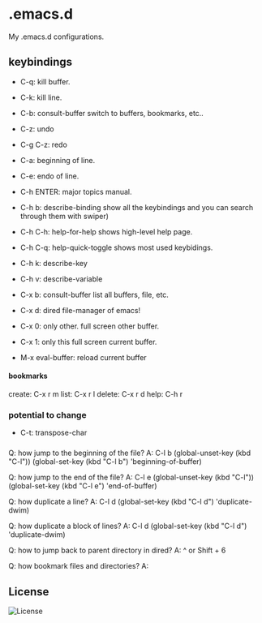 # .emacs.d
My .emacs.d configurations.

## keybindings
- C-q: kill buffer.
- C-k: kill line.
- C-b: consult-buffer
  switch to buffers, bookmarks, etc..
- C-z: undo
- C-g C-z: redo
- C-a: beginning of line.
- C-e: endo of line.

- C-h ENTER: major topics manual.
- C-h b: describe-binding
  show all the keybindings and you can search through them with swiper)
- C-h C-h: help-for-help
  shows high-level help page.
- C-h C-q: help-quick-toggle
  shows most used keybidings.
- C-h k: describe-key
- C-h v: describe-variable

- C-x b: consult-buffer
  list all buffers, file, etc.
- C-x d: dired
  file-manager of emacs!
- C-x 0: only other.
  full screen other buffer.
- C-x 1: only this
  full screen current buffer.

- M-x eval-buffer: reload current buffer

#### bookmarks
create: C-x r m
list: C-x r l
delete: C-x r d
help: C-h r

### potential to change
- C-t: transpose-char

###
Q: how jump to the beginning of the file?
A: C-l b
  (global-unset-key (kbd "C-l"))
  (global-set-key (kbd "C-l b") 'beginning-of-buffer)

Q: how jump to the end of the file?
A: C-l e
  (global-unset-key (kbd "C-l"))
  (global-set-key (kbd "C-l e") 'end-of-buffer)

Q: how duplicate a line?
A: C-l d
  (global-set-key (kbd "C-l d") 'duplicate-dwim)

Q: how duplicate a block of lines?
A: C-l d
  (global-set-key (kbd "C-l d") 'duplicate-dwim)

Q: how to jump back to parent directory in dired?
A: ^ or Shift + 6

Q: how bookmark files and directories?
A:

## License
![License](https://img.shields.io/github/license/LinArcX/.emacs.d.svg)
